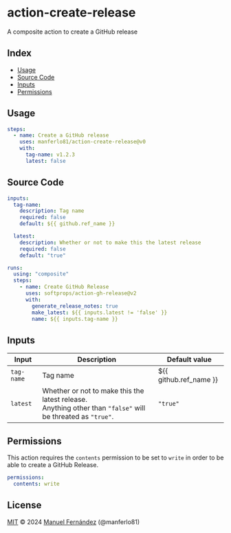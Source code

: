 # action-create-release

A composite action to create a GitHub release

## Index

* [Usage](#usage)
* [Source Code](#source-code)
* [Inputs](#inputs)
* [Permissions](#permissions)

## Usage

```yaml
steps:
  - name: Create a GitHub release
    uses: manferlo81/action-create-release@v0
    with:
      tag-name: v1.2.3
      latest: false
```

## Source Code

```yaml
inputs:
  tag-name:
    description: Tag name
    required: false
    default: ${{ github.ref_name }}

  latest:
    description: Whether or not to make this the latest release
    required: false
    default: "true"

runs:
  using: "composite"
  steps:
    - name: Create GitHub Release
      uses: softprops/action-gh-release@v2
      with:
        generate_release_notes: true
        make_latest: ${{ inputs.latest != 'false' }}
        name: ${{ inputs.tag-name }}
```

## Inputs

| Input       | Description                                    | Default value |
| ----------- | ---------------------------------------------- | ------------- |
| `tag-name`  | Tag name                                       | ${{ github.ref_name }} |
| `latest`    | Whether or not to make this the latest release.<br />Anything other than `"false"` will be threated as `"true"`. | `"true"`        |

## Permissions

This action requires the `contents` permission to be set to `write` in order to be able to create a GitHub Release.

```yaml
permissions:
  contents: write
```

## License

[MIT](./LICENSE) &copy; 2024 [Manuel Fernández](https://github.com/manferlo81) (@manferlo81)
